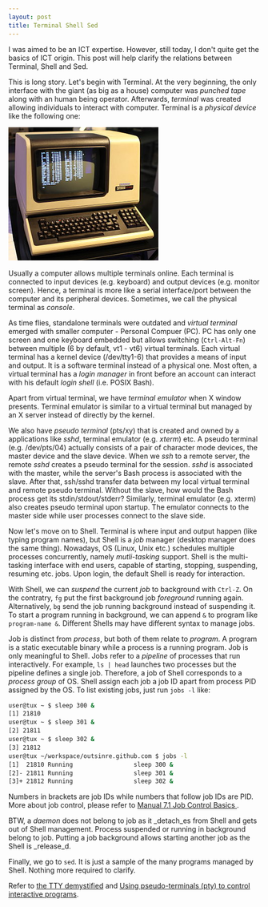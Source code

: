 ```yaml
---
layout: post
title: Terminal Shell Sed
---
```


I was aimed to be an ICT expertise. However, still today, I don't quite get the basics of ICT origin. This post will help clarify the relations between Terminal, Shell and Sed.

This is long story. Let's begin with Terminal. At the very beginning, the only interface with the giant (as big as a house) computer was _punched tape_ along with an human being operator. Afterwards, _terminal_ was created allowing individuals to interact with computer. Terminal is a _physical device_ like the following one:

![vt100](/assets/vt100.jpg)

Usually a computer allows multiple terminals online. Each terminal is connected to input devices (e.g. keyboard) and output devices (e.g. monitor screen). Hence, a terminal is more like a serial interface/port between the computer and its peripheral devices. Sometimes, we call the physical terminal as *console*.

As time flies, standalone terminals were outdated and _virtual terminal_ emerged with smaller computer - Personal Compuer (PC). PC has only one screen and one keyboard embedded but allows switching (`Ctrl-Alt-Fn`) between multiple (6 by default, vt1 - vt6) virtual terminals. Each virtual terminal has a kernel device (/dev/tty1-6) that provides a means of input and output. It is a software terminal instead of a physical one. Most often, a virtual terminal has a _login manager_ in front before an account can interact with his default _login shell_ (i.e. POSIX Bash).

Apart from virtual terminal, we have _terminal emulator_ when X window presents. Terminal emulator is similar to a virtual terminal but managed by an X server instead of directly by the kernel.

We also have *pseudo terminal* (pts/xy) that is created and owned by a applications like *sshd*, terminal emulator (e.g. *xterm*) etc. A pseudo terminal (e.g. /dev/pts/04) actually consists of a pair of character mode devices, the master device and the slave device. When we *ssh* to a remote server, the remote *sshd* creates a pseudo terminal for the session. *sshd* is associated with the master, while the server's Bash process is associated with the slave. After that, ssh/sshd transfer data between my local virtual terminal and remote pseudo terminal. Without the slave, how would the Bash process get its stdin/stdout/stderr? Similarly, terminal emulator (e.g. xterm) also creates pseudo terminal upon startup. The emulator connects to the master side while user processes connect to the slave side.

Now let's move on to Shell. Terminal is where input and output happen (like typing program names), but Shell is a _job_ manager (desktop manager does the same thing). Nowadays, OS (Linux, Unix etc.) schedules multiple processes concurrently, namely _mutli-tasking_ support. Shell is the multi-tasking interface with end users, capable of starting, stopping, suspending, resuming etc. jobs. Upon login, the default Shell is ready for interaction.

With Shell, we can _suspend_ the current _job_ to background with `Ctrl-Z`. On the contratry, `fg` put the first background job _foreground_ running again. Alternatively, `bg` send the job running background instead of suspending it. To start a program running in background, we can append `&` to program like `program-name &`. Different Shells may have different syntax to manage jobs.

Job is distinct from _process_, but both of them relate to _program_. A program is a static executable binary while a process is a running program. Job is only meaningful to Shell. Jobs refer to a _pipeline_ of processes that run interactively. For example, `ls | head` launches two processes but the pipeline defines a single job. Therefore, a job of Shell corresponds to a _process group_ of OS. Shell assign each job a job ID apart from process PID assigned by the OS. To list existing jobs, just run `jobs -l` like:

```bash
user@tux ~ $ sleep 300 &
[1] 21810
user@tux ~ $ sleep 301 &
[2] 21811
user@tux ~ $ sleep 302 &
[3] 21812
user@tux ~/workspace/outsinre.github.com $ jobs -l
[1]  21810 Running                 sleep 300 &
[2]- 21811 Running                 sleep 301 &
[3]+ 21812 Running                 sleep 302 &
```

Numbers in brackets are job IDs while numbers that follow job IDs are PID. More about job control, please refer to [Manual 7.1 Job Control Basics ](http://www.faqs.org/docs/bashman/bashref_78.html).

BTW, a _daemon_ does not belong to job as it _detach_es from Shell and gets out of Shell management. Process suspended or running in background belong to job. Putting a job background allows starting another job as the Shell is _release_d.

Finally, we go to `sed`. It is just a sample of the many programs managed by Shell. Nothing more required to clarify.

Refer to [the TTY demystified](http://www.linusakesson.net/programming/tty/index.php) and [Using pseudo-terminals (pty) to control interactive programs](http://www.rkoucha.fr/tech_corner/pty_pdip.html).
